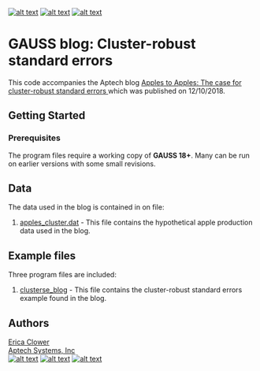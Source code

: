 [![alt text][1.1]][1]
[![alt text][2.1]][2]
[![alt text][3.1]][3]

# GAUSS blog: Cluster-robust standard errors
This code accompanies the Aptech blog [Apples to Apples: The case for cluster-robust standard errors ](https://www.aptech.com/blog/apples-to-apples-the-case-for-cluster-robust-standard-errors/) which was published on 12/10/2018.

## Getting Started
### Prerequisites
The program files require a working copy of **GAUSS 18+**. Many can be run on earlier versions with some small revisions.

## Data
The data used in the blog is contained in on file:
1. [apples_cluster.dat](apples_cluster.dat) - This file contains the hypothetical apple production data used in the blog.  

## Example files
Three program files are included:
1. [clusterse_blog](clusterse_blog.e) - This file contains the cluster-robust standard errors example found in the blog.

## Authors
[Erica Clower](mailto:eclower@aptech.com)  
[Aptech Systems, Inc](https://www.aptech.com/)  
[![alt text][1.1]][1]
[![alt text][2.1]][2]
[![alt text][3.1]][3]

<!-- links to social media icons -->
[1.1]: https://www.aptech.com/wp-content/uploads/2019/02/fb.png (Visit Aptech Facebook)
[2.1]: https://www.aptech.com/wp-content/uploads/2019/02/gh.png (Aptech Github)
[3.1]: https://www.aptech.com/wp-content/uploads/2019/02/li.png (Find us on LinkedIn)

<!-- links to your social media accounts -->
[1]: https://www.facebook.com/GAUSSAptech/
[2]: https://github.com/aptech
[3]: https://linkedin.com/in/ericaclower
<!-- Please don't remove this: Grab your social icons from https://github.com/carlsednaoui/gitsocial -->
